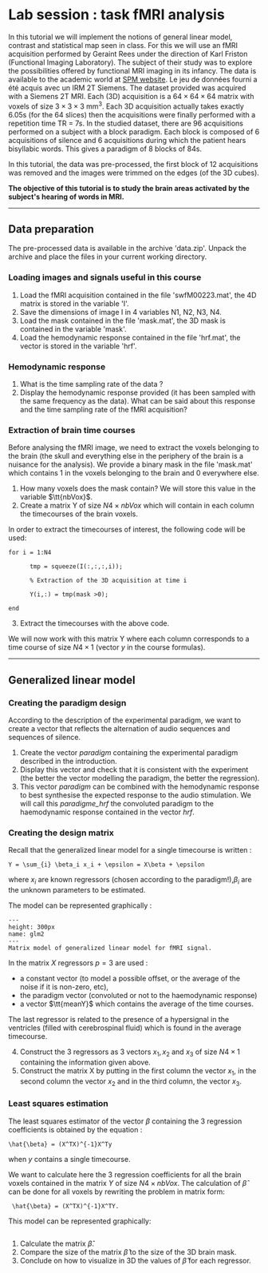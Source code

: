 # Lab session : task fMRI analysis

In this tutorial we will implement the notions of general linear model, contrast and statistical map seen in class. For this we will use an fMRI acquisition performed by Geraint Rees under the direction of Karl Friston (Functional Imaging Laboratory). The subject of their study was to explore the possibilities offered by functional MRI imaging in its infancy. The data is available to the academic world at  [SPM website](http://www.fil.ion.ucl.ac.uk/spm/data/auditory/). Le jeu de données fourni a été acquis avec un IRM 2T Siemens. The dataset provided was acquired with a Siemens 2T MRI. Each (3D) acquisition is a $64\times 64\times 64$ matrix with voxels of size  $3 \times 3 \times 3$ mm$^3$. Each 3D acquisition actually takes exactly 6.05s (for the 64 slices) then the acquisitions were finally performed with a repetition time TR = 7s. In the studied dataset, there are 96 acquisitions performed on a subject with a block paradigm.  Each block is composed of 6 acquisitions of silence and 6 acquisitions during which the patient hears bisyllabic words. This gives a paradigm of 8 blocks of 84s.

In this tutorial, the data was pre-processed, the first block of 12 acquisitions was removed and the images were trimmed on the edges (of the 3D cubes).

**The objective of this tutorial is to study the brain areas activated by the subject's hearing of words in MRI.**

---


## Data preparation

The pre-processed data is available in the archive 'data.zip'. Unpack the archive and place the files in your current working directory.

### Loading images and signals useful in this course

1. Load the fMRI acquisition contained in the file 'swfM00223.mat', the 4D matrix is stored in the variable 'I'.
2.  Save the dimensions of image I in 4 variables N1, N2, N3, N4.
3. Load the mask contained in the file 'mask.mat', the 3D mask is contained in the variable 'mask'.
4.  Load the hemodynamic response contained in the file 'hrf.mat', the vector is stored in the variable 'hrf'.


### Hemodynamic response

1. What is the time sampling rate of the data ?
2.  Display the hemodynamic response provided (it has been sampled with the same frequency as the data). What can be said about this response and the time sampling rate of the fMRI acquisition?

### Extraction of brain time courses

Before analysing the fMRI image, we need to extract the voxels belonging to the brain (the skull and everything else in the periphery of the brain is a nuisance for the analysis). We provide a binary mask in the file 'mask.mat' which contains 1 in the voxels belonging to the brain and 0 everywhere else.


1. How many voxels does the mask contain? We will store this value in the variable  $\tt{nbVox}$.
2. Create a matrix Y of size $N4 \times nbVox$ which will contain in each column the timecourses of the brain voxels.

In order to extract the timecourses of interest, the following code will be used:

	for i = 1:N4

	      tmp = squeeze(I(:,:,:,i));

	      % Extraction of the 3D acquisition at time i

	      Y(i,:) = tmp(mask >0);

	end

3. Extract the timecourses with the above code.


We will now work with this matrix Y where each column corresponds to a time course of size $N4\times 1$ (vector $y$ in the course formulas).

---
## Generalized linear model

### Creating the paradigm design

According to the description of the experimental paradigm, we want to create a vector that reflects the alternation of audio sequences and sequences of silence.

1. Create the vector *paradigm* containing the experimental paradigm described in the introduction.
2. Display this vector and check that it is consistent with the experiment (the better the vector modelling the paradigm, the better the regression).
3. This vector *paradigm* can be combined with the hemodynamic response to best synthesise the expected response to the audio stimulation. We will call this *paradigme_hrf* the convoluted paradigm to the haemodynamic response contained in the vector *hrf*.


### Creating the design matrix

Recall that the generalized linear model for a single timecourse is written :
```{math}
Y = \sum_{i} \beta_i x_i + \epsilon = X\beta + \epsilon
```
where $x_i$ are known regressors (chosen according to the paradigm!),$\beta_i$ are the unknown parameters to be estimated.


The model can be represented graphically :
```{figure} /images/GLM.png
---
height: 300px
name: glm2
---
Matrix model of generalized linear model for fMRI signal.
```

In the matrix  $X$  regressors $p = 3$ are used :
* a constant vector (to model a possible offset, or the average of the noise if it is non-zero, etc),
* the paradigm vector (convoluted or not to the haemodynamic response)
* a vector $\tt{meanY}$ which contains the average of the time courses.


The last regressor is related to the presence of a hypersignal in the ventricles (filled with cerebrospinal fluid) which is found in the average timecourse.

4. Construct the 3 regressors as 3 vectors $x_1, x_2$ and $x_3$ of size $N4 \times 1$ containing the information given above.
5. Construct the matrix X by putting in the first column the vector $x_1$, in the second column the vector $x_2$ and in the third column, the vector $x_3$.


### Least squares estimation

The least squares estimator of the vector $\beta$ containing the 3 regression coefficients is obtained by the equation :
```{math}
\hat{\beta} = (X^TX)^{-1}X^Ty
```
when $y$ contains a single timecourse.

We want to calculate here the 3 regression coefficients for all the brain voxels contained in the matrix  $Y$ of size $N4\times nbVox$. The calculation of $\hat{\beta}$ can be done for all voxels by rewriting the problem in matrix form:
```{math}
 \hat{\beta} = (X^TX)^{-1}X^TY.
```
This model can be represented graphically:
```{figure} /images/glm3.png
```

1. Calculate the matrix $\hat{\beta}$.
2. Compare the size of the matrix $\hat{\beta}$ to the size of the 3D brain mask.
3. Conclude on how to visualize in 3D the values of $\hat{\beta}$ for each regressor. 